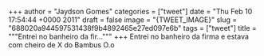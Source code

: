 
+++
author = "Jaydson Gomes"
categories = ["tweet"]
date = "Thu Feb 10 17:54:44 +0000 2011"
draft = false
image = "{TWEET_IMAGE}"
slug = "688020a944597531438f9b4892465e27ed097e6b"
tags = ["tweet"]
title = """Entrei no banheiro da fir..."""
+++
Entrei no banheiro da firma e estava com cheiro de X do Bambus O.o
